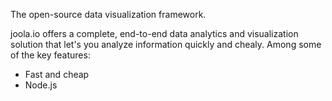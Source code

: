 The open-source data visualization framework.

joola.io offers a complete, end-to-end data analytics and visualization solution that let's you analyze information quickly and chealy.
Among some of the key features:

* Fast and cheap
* Node.js
